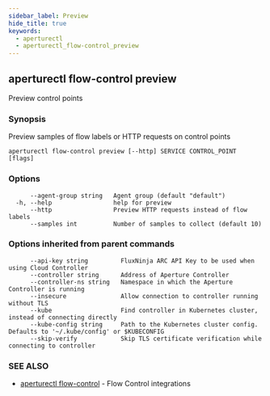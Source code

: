 ```yaml
---
sidebar_label: Preview
hide_title: true
keywords:
  - aperturectl
  - aperturectl_flow-control_preview
---
```


<!-- markdownlint-disable -->

## aperturectl flow-control preview

Preview control points

### Synopsis

Preview samples of flow labels or HTTP requests on control points

```
aperturectl flow-control preview [--http] SERVICE CONTROL_POINT [flags]
```

### Options

```
      --agent-group string   Agent group (default "default")
  -h, --help                 help for preview
      --http                 Preview HTTP requests instead of flow labels
      --samples int          Number of samples to collect (default 10)
```

### Options inherited from parent commands

```
      --api-key string         FluxNinja ARC API Key to be used when using Cloud Controller
      --controller string      Address of Aperture Controller
      --controller-ns string   Namespace in which the Aperture Controller is running
      --insecure               Allow connection to controller running without TLS
      --kube                   Find controller in Kubernetes cluster, instead of connecting directly
      --kube-config string     Path to the Kubernetes cluster config. Defaults to '~/.kube/config' or $KUBECONFIG
      --skip-verify            Skip TLS certificate verification while connecting to controller
```

### SEE ALSO

- [aperturectl flow-control](/reference/aperturectl/flow-control/flow-control.md) - Flow Control integrations
